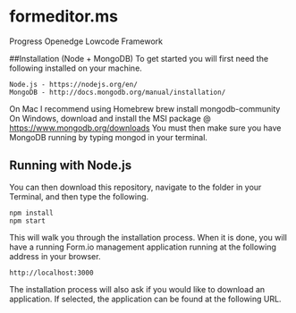 # formeditor.ms
Progress Openedge Lowcode Framework

##Installation (Node + MongoDB)
To get started you will first need the following installed on your machine.
```
Node.js - https://nodejs.org/en/
MongoDB - http://docs.mongodb.org/manual/installation/
```
On Mac I recommend using Homebrew brew install mongodb-community
On Windows, download and install the MSI package @ https://www.mongodb.org/downloads
You must then make sure you have MongoDB running by typing mongod in your terminal.

## Running with Node.js

You can then download this repository, navigate to the folder in your Terminal, and then type the following.

````
npm install
npm start
````
This will walk you through the installation process. When it is done, you will have a running Form.io management application running at the following address in your browser.
```
http://localhost:3000
````

The installation process will also ask if you would like to download an application. If selected, the application can be found at the following URL.


